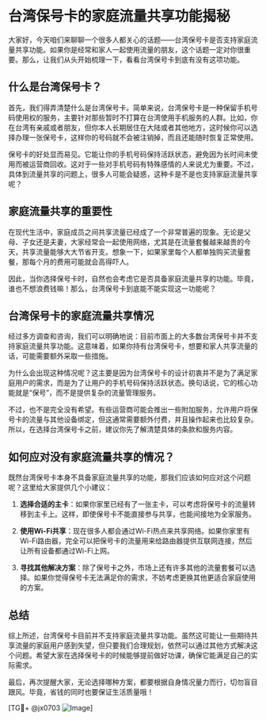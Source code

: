 # 台湾保号卡的家庭流量共享功能揭秘

大家好，今天咱们来聊聊一个很多人都关心的话题——台湾保号卡是否支持家庭流量共享功能。如果你是经常和家人一起使用流量的朋友，这个话题一定对你很重要。那么，让我们从头开始梳理一下，看看台湾保号卡到底有没有这项功能。

## 什么是台湾保号卡？

首先，我们得弄清楚什么是台湾保号卡。简单来说，台湾保号卡是一种保留手机号码使用权的服务，主要针对那些暂时不打算在台湾使用手机服务的人群。比如，你在台湾有亲戚或者朋友，但你本人长期居住在大陆或者其他地方，这时候你可以选择办理一张保号卡，这样你的号码就不会被注销掉，而且还能随时恢复正常使用。

保号卡的好处显而易见。它能让你的手机号码保持活跃状态，避免因为长时间未使用而被运营商回收。这对于一些对手机号码有特殊感情的人来说尤为重要。不过，具体到流量共享的问题上，很多人可能会疑惑，这种卡是不是也支持家庭流量共享呢？

## 家庭流量共享的重要性

在现代生活中，家庭成员之间共享流量已经成了一个非常普遍的现象。无论是父母、子女还是夫妻，大家经常会一起使用网络，尤其是在流量套餐越来越贵的今天，共享流量能够大大节省开支。想象一下，如果家里每个人都单独购买流量套餐，那每个月的费用可能就会高得吓人。

因此，当你选择保号卡时，自然也会考虑它是否具备家庭流量共享的功能。毕竟，谁也不想浪费钱嘛！那么，台湾保号卡到底能不能实现这一功能呢？

## 台湾保号卡的家庭流量共享情况

经过多方调查和咨询，我们可以明确地说：目前市面上的大多数台湾保号卡并不支持家庭流量共享功能。这意味着，如果你持有台湾保号卡，想要和家人共享流量的话，可能需要额外采取一些措施。

为什么会出现这种情况呢？这主要是因为台湾保号卡的设计初衷并不是为了满足家庭用户的需求，而是为了让用户的手机号码保持活跃状态。换句话说，它的核心功能就是“保号”，而不是提供复杂的流量管理服务。

不过，也不是完全没有希望。有些运营商可能会推出一些附加服务，允许用户将保号卡的流量与其他设备绑定，但这通常需要额外付费，并且操作起来也比较复杂。所以，在选择台湾保号卡之前，建议你先了解清楚具体的条款和服务内容。

## 如何应对没有家庭流量共享的情况？

既然台湾保号卡本身不具备家庭流量共享的功能，那我们应该如何应对这个问题呢？这里给大家提供几个小建议：

1. **选择合适的主卡**：如果你家里已经有了一张主卡，可以考虑将保号卡的流量转移到主卡上。这样，即使保号卡不能直接参与共享，也能间接地为全家服务。

2. **使用Wi-Fi共享**：现在很多人都会通过Wi-Fi热点来共享网络。如果你家里有Wi-Fi路由器，完全可以把保号卡的流量用来给路由器提供互联网连接，然后让所有设备都通过Wi-Fi上网。

3. **寻找其他解决方案**：除了保号卡之外，市场上还有许多其他的流量套餐可以选择。如果你觉得保号卡无法满足你的需求，不妨考虑更换其他更适合家庭使用的方案。

## 总结

综上所述，台湾保号卡目前并不支持家庭流量共享功能。虽然这可能让一些期待共享流量的家庭用户感到失望，但只要我们合理规划，依然可以通过其他方式解决这个问题。希望大家在选择保号卡的时候能够提前做好功课，确保它能满足自己的实际需求。

最后，再次提醒大家，无论选择哪种方案，都要根据自身情况量力而行，切勿盲目跟风。毕竟，省钱的同时也要保证生活质量哦！

[TG💪+ @jx0703 ![Image](https://github.com/user-attachments/assets/dbca1d08-cadb-493c-b0ec-ad6f7a83f270)]